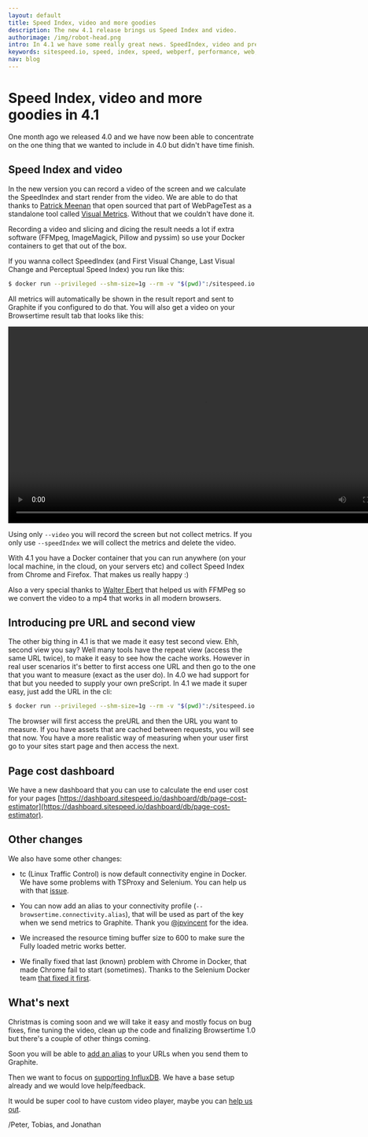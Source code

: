 ```yaml
---
layout: default
title: Speed Index, video and more goodies
description: The new 4.1 release brings us Speed Index and video.
authorimage: /img/robot-head.png
intro: In 4.1 we have some really great news. SpeedIndex, video and preURL measuring that second view. And we also fixed that bug that Chrome sometimes doesn't start in Docker.
keywords: sitespeed.io, speed, index, speed, webperf, performance, web, wpo
nav: blog
---
```


# Speed Index, video and more goodies in 4.1

One month ago we released 4.0 and we have now been able to concentrate on the one thing that we wanted to include in 4.0 but didn't have time finish.

## Speed Index and video
In the new version you can record a video of the screen and we calculate the SpeedIndex and start render from the video. We are able to do that thanks to [Patrick Meenan](https://twitter.com/patmeenan) that open sourced that part of WebPageTest as a standalone tool called [Visual Metrics](https://github.com/WPO-Foundation/visualmetrics). Without that we couldn't have done it.

Recording a video and slicing and dicing the result needs a lot if extra software (FFMpeg, ImageMagick, Pillow and pyssim) so use your Docker containers to get that out of the box.

If you wanna collect SpeedIndex (and First Visual Change, Last Visual Change and Perceptual Speed Index) you run like this:

~~~ bash
$ docker run --privileged --shm-size=1g --rm -v "$(pwd)":/sitespeed.io sitespeedio/sitespeed.io --video --speedIndex -c cable https://www.sitespeed.io/
~~~

All metrics will automatically be shown in the result report and sent to Graphite if you configured to do that. You will also get a video on your Browsertime result tab that looks like this:

<video width="800" height="auto" controls>
  <source src="/video/0.mp4" type="video/mp4">
Your browser does not support the video tag.
</video>

Using only <code>--video</code> you will record the screen but not collect metrics. If you only use <code>--speedIndex</code> we will collect the metrics and delete the video.

With 4.1 you have a Docker container that you can run anywhere (on your local machine, in the cloud, on your servers etc) and collect Speed Index from Chrome and Firefox. That makes us really happy :)

Also a very special thanks to [Walter Ebert](https://github.com/walterebert) that helped us with FFMPeg so we convert the video to a mp4 that works in all modern browsers.

## Introducing pre URL and second view
The other big thing in 4.1 is that we made it easy test second view. Ehh, second view you say? Well many tools have the repeat view (access the same URL twice), to make it easy to see how the cache works. However in real user scenarios it's better to first access one URL and then go to the one that you want to measure (exact as the user do). In 4.0 we had support for that but you needed to supply your own preScript. In 4.1 we made it super easy, just add the URL in the cli:

~~~ bash
$ docker run --privileged --shm-size=1g --rm -v "$(pwd)":/sitespeed.io sitespeedio/sitespeed.io -c cable --preURL https://www.sitespeed.io/ https://www.sitespeed.io/documentation/
~~~

The browser will first access the preURL and then the URL you want to measure. If you have assets that are cached between requests, you will see that now. You have a more realistic way of measuring when your user first go to your sites start page and then access the next.

## Page cost dashboard
We have a new dashboard that you can use to calculate the end user cost for your pages  [https://dashboard.sitespeed.io/dashboard/db/page-cost-estimator](https://dashboard.sitespeed.io/dashboard/db/page-cost-estimator).

## Other changes
We also have some other changes:

* tc (Linux Traffic Control) is now default connectivity engine in Docker. We have some problems with TSProxy and Selenium. You can help us with that [issue](https://github.com/sitespeedio/browsertime/issues/229).

*  You can now add an alias to your connectivity profile (<code>--browsertime.connectivity.alias</code>), that will be used as part of the key when we send metrics to Graphite. Thank you [@jpvincent](https://github.com/jpvincent) for the idea.

* We increased the resource timing buffer size to 600 to make sure the Fully loaded metric works better.

* We finally fixed that last (known) problem with Chrome in Docker, that made Chrome fail to start (sometimes). Thanks to the Selenium Docker team [that fixed it first](https://github.com/SeleniumHQ/docker-selenium/issues/87#issuecomment-250475864
).

## What's next
Christmas is coming soon and we will take it easy and mostly focus on bug fixes, fine tuning the video, clean up the code and finalizing Browsertime 1.0 but there's a couple of other things coming.

Soon you will be able to [add an alias](https://github.com/sitespeedio/sitespeed.io/issues/1326) to your URLs when you send them to Graphite.

Then we want to focus on [supporting InfluxDB](https://github.com/sitespeedio/sitespeed.io/issues/889). We have a base setup already and we would love help/feedback.

It would be super cool to have custom video player, maybe you can [help us out](https://github.com/sitespeedio/sitespeed.io/issues/1356).

/Peter, Tobias, and Jonathan
